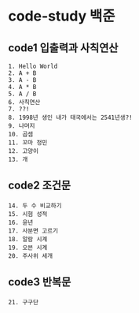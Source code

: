 # code-study 백준

## code1 입출력과 사칙연산

    1. Hello World
    2. A + B
    3. A - B
    4. A * B
    5. A / B
    6. 사칙연산
    7. ??!
    8. 1998년 생인 내가 태국에서는 2541년생?!
    9. 나머지
    10. 곱셈
    11. 꼬마 정민
    12. 고양이
    13. 개
   
## code2 조건문

    14. 두 수 비교하기
    15. 시험 성적
    16. 윤년
    17. 사분면 고르기
    18. 알람 시계
    19. 오븐 시계
    20. 주사위 세개

## code3 반복문

    21. 구구단